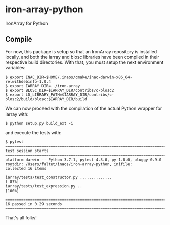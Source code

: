 # iron-array-python
IronArray for Python

## Compile

For now, this package is setup so that an IronArray repository is installed locally, and both the iarray and blosc libraries have been compiled in their respective build directories.  With that, you must setup the next environment variables:

```
$ export INAC_DIR=$HOME/.inaos/cmake/inac-darwin-x86_64-relwithdebinfo-1.0.4
$ export IARRAY_DIR=../iron-array
$ export BLOSC_DIR=$IARRAY_DIR/contribs/c-blosc2
$ export LD_LIBRARY_PATH=$IARRAY_DIR/contribs/c-blosc2/build/blosc:$IARRAY_DIR/build
```

We can now proceed with the compilation of the actual Python wrapper for iarray with:

```
$ python setup.py build_ext -i
```

and  execute the tests with:

```
$ pytest
====================================================================================== test session starts =======================================================================================
platform darwin -- Python 3.7.1, pytest-4.3.0, py-1.8.0, pluggy-0.9.0
rootdir: /Users/faltet/inaos/iron-array-python, inifile:
collected 16 items

iarray/tests/test_constructor.py ..............                                                                                                                                            [ 87%]
iarray/tests/test_expression.py ..                                                                                                                                                         [100%]

=================================================================================== 16 passed in 0.29 seconds ====================================================================================
```

That's all folks!
